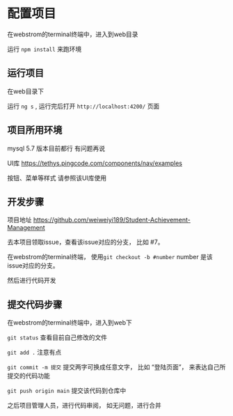 # 配置项目

在webstrom的terminal终端中，进入到web目录

运行 `npm install` 来跑环境

## 运行项目

在web目录下

运行 `ng s` , 运行完后打开 `http://localhost:4200/` 页面

## 项目所用环境


mysql 5.7  版本目前都行  有问题再说


UI库 https://tethys.pingcode.com/components/nav/examples

按钮、菜单等样式 请参照该UI库使用

## 开发步骤

项目地址 https://github.com/weiweiyi189/Student-Achievement-Management 

去本项目领取issue，查看该issue对应的分支， 比如 #7。

在webstrom的terminal终端， 使用`git checkout -b #number` number 是该issue对应的分支。

然后进行代码开发

## 提交代码步骤

在webstrom的terminal终端中，进入到web下

`git status` 查看目前自己修改的文件

`git add .` 注意有点 

`git commit -m 提交`  提交两字可换成任意文字， 比如 “登陆页面”， 来表达自己所提交的代码功能

`git push origin main` 提交该代码到仓库中

之后项目管理人员，进行代码审阅， 如无问题，进行合并
